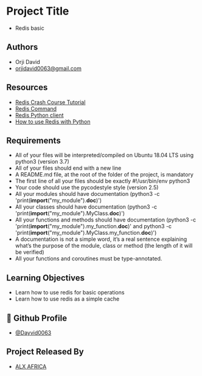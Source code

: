 
# Project Title

- Redis basic


## Authors

- Orji David
- orjidavid0063@gmail.com


## Resources

- [Redis Crash Course Tutorial](https://intranet.alxswe.com/rltoken/hJVo3XwMMFFoApyX8zPXvA)
- [Redis Command](https://intranet.alxswe.com/rltoken/oauvbRmxM12SxvimzqhrOg)
- [Redis Python client](https://intranet.alxswe.com/rltoken/imfgFhAZPlg7YMZ_tHvFZw)
- [How to use Redis with Python](https://intranet.alxswe.com/rltoken/7SluvFvgckwVgsvrfOf1CQ)


## Requirements

- All of your files will be interpreted/compiled on Ubuntu 18.04 LTS using python3 (version 3.7)
- All of your files should end with a new line
- A README.md file, at the root of the folder of the project, is mandatory
- The first line of all your files should be exactly #!/usr/bin/env python3
- Your code should use the pycodestyle style (version 2.5)
- All your modules should have documentation (python3 -c 'print(__import__("my_module").__doc__)')
- All your classes should have documentation (python3 -c 'print(__import__("my_module").MyClass.__doc__)')
- All your functions and methods should have documentation (python3 -c 'print(__import__("my_module").my_function.__doc__)' and python3 -c 'print(__import__("my_module").MyClass.my_function.__doc__)')
- A documentation is not a simple word, it’s a real sentence explaining what’s the purpose of the module, class or method (the length of it will be verified)
- All your functions and coroutines must be type-annotated.

## Learning Objectives

- Learn how to use redis for basic operations
- Learn how to use redis as a simple cache


## 🔗 Github Profile
- [@Dayvid0063](https://github.com/Dayvid0063)


## Project Released By

- [ALX AFRICA](https://www.alxafrica.com/)

